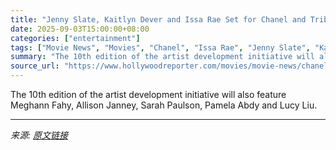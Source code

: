 ```yaml
---
title: "Jenny Slate, Kaitlyn Dever and Issa Rae Set for Chanel and Tribeca’s Through Her Lens Jury"
date: 2025-09-03T15:00:00+08:00
categories: ["entertainment"]
tags: ["Movie News", "Movies", "Chanel", "Issa Rae", "Jenny Slate", "Kaitlyn Dever", "Through Her Lens", "Tribeca"]
summary: "The 10th edition of the artist development initiative will also feature Meghann Fahy, Allison Janney, Sarah Paulson, Pamela Abdy and Lucy Liu."
source_url: "https://www.hollywoodreporter.com/movies/movie-news/chanel-tribeca-through-her-lens-jury-2025-1236359385/"
---
```


The 10th edition of the artist development initiative will also feature Meghann Fahy, Allison Janney, Sarah Paulson, Pamela Abdy and Lucy Liu.

---

*来源: [原文链接](https://www.hollywoodreporter.com/movies/movie-news/chanel-tribeca-through-her-lens-jury-2025-1236359385/)*
